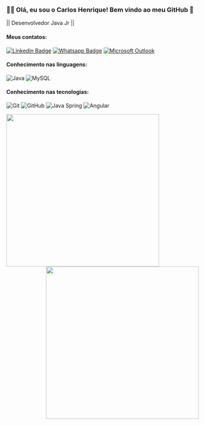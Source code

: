 ### :man_technologist: Olá, eu sou o Carlos Henrique! Bem vindo ao meu GitHub 👋 

|| Desenvolvedor Java Jr ||

#### Meus contatos:
[![Linkedin Badge](https://img.shields.io/badge/LinkedIn-0077B5?style=for-the-badge&logo=linkedin&logoColor=white)](https://www.linkedin.com/in/carlos-henrique-2a85b9aa/)
[![Whatsapp Badge](https://img.shields.io/badge/WhatsApp-25D366?style=for-the-badge&logo=whatsapp&logoColor=white&link=https://api.whatsapp.com/send?phone=5511972279090)](https://api.whatsapp.com/send?phone=5511972279090)
[![Microsoft Outlook](https://img.shields.io/badge/Microsoft_Outlook-0078D4?style=for-the-badge&logo=microsoft-outlook&logoColor=white)](mailto:carlosh.carmo@hotmail.com)

#### Conhecimento nas linguagens:
![Java](https://img.shields.io/badge/-Java-000000?style=flat&logo=java)
![MySQL](https://img.shields.io/badge/-MySQL-black?style=flat-square&logo=mysql)

#### Conhecimento nas tecnologias:
![Git](https://img.shields.io/badge/-Git-222222?style=flat&logo=git&logoColor=F05032)
![GitHub](https://img.shields.io/badge/-GitHub-222222?style=flat&logo=github&logoColor=181717)
![Java Spring](https://img.shields.io/badge/-Spring-222222?style=flat&logo=spring&logoColor=6DB33F)
![Angular](https://img.shields.io/badge/-Angular-DD0031?style=flat-square&logo=angular)

<img align="left"  width="400px" src="https://github-readme-stats.vercel.app/api/top-langs/?username=ccarmo&layout=compact&theme=vision-friendly-dark" />
<img align="right" width="400px" src="https://github-readme-stats.vercel.app/api?username=ccarmo&show_icons=true,css&layout=compact&theme=vision-friendly-dark" />


